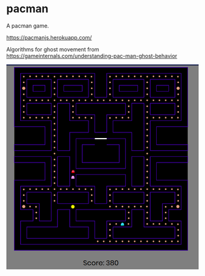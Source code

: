 # pacman
A pacman game.

https://pacmanjs.herokuapp.com/

Algorithms for ghost movement from https://gameinternals.com/understanding-pac-man-ghost-behavior

![pacman](pacman.png)
